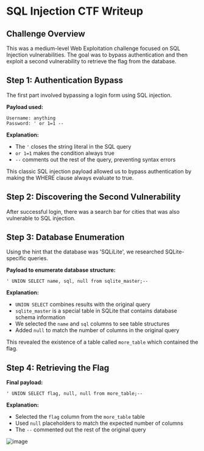 # SQL Injection CTF Writeup

## Challenge Overview
This was a medium-level Web Exploitation challenge focused on SQL Injection vulnerabilities. The goal was to bypass authentication and then exploit a second vulnerability to retrieve the flag from the database.

## Step 1: Authentication Bypass

The first part involved bypassing a login form using SQL injection.

**Payload used:**
```
Username: anything
Password: ' or 1=1 --
```

**Explanation:**
- The `'` closes the string literal in the SQL query
- `or 1=1` makes the condition always true
- `--` comments out the rest of the query, preventing syntax errors

This classic SQL injection payload allowed us to bypass authentication by making the WHERE clause always evaluate to true.

## Step 2: Discovering the Second Vulnerability

After successful login, there was a search bar for cities that was also vulnerable to SQL injection.

## Step 3: Database Enumeration

Using the hint that the database was 'SQLiLite', we researched SQLite-specific queries.

**Payload to enumerate database structure:**
```
' UNION SELECT name, sql, null from sqlite_master;--
```

**Explanation:**
- `UNION SELECT` combines results with the original query
- `sqlite_master` is a special table in SQLite that contains database schema information
- We selected the `name` and `sql` columns to see table structures
- Added `null` to match the number of columns in the original query

This revealed the existence of a table called `more_table` which contained the flag.

## Step 4: Retrieving the Flag

**Final payload:**
```
' UNION SELECT flag, null, null from more_table;--
```

**Explanation:**
- Selected the `flag` column from the `more_table` table
- Used `null` placeholders to match the expected number of columns
- The `--` commented out the rest of the original query



![image](https://github.com/user-attachments/assets/b09aa94c-268f-49b0-9852-3cfd7b2dfd66)
